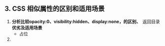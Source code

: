## 3. CSS 相似属性的区别和适用场景

<a href="/web_basic/CSS/README.md"><span style="float: right">返回目录</span></a>

1. **分析比较opacity:0、visibility:hidden、display:none，的区别、优劣及适用场景**
   - 占位
2. 